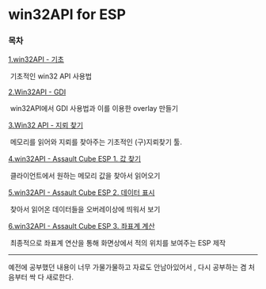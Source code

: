 # win32API for ESP

### 목차

[1.win32API - 기초](tutorials/readme.md)

​	기초적인 win32 API 사용법 

[2.Win32API - GDI](gdi_tutorials/readme.md)

​	win32API에서 GDI 사용법과 이를 이용한 overlay 만들기 

[3.Win32 API - 지뢰 찾기 ](minesweeper/readme.md)

​	메모리를 읽어와 지뢰를 찾아주는 기초적인 (구)지뢰찾기 툴. 

[4.win32API - Assault Cube ESP 1. 값 찾기](ac_esp1/readme.md)

​	클라이언트에서 원하는 메모리 값을 찾아서 읽어오기 

[5.win32API - Assault Cube ESP 2. 데이터 표시](ac_esp2/readme.md)

​	찾아서 읽어온 데이터들을 오버레이상에 띄워서 보기

[6.win32API - Assault Cube ESP 3. 좌표계 계산](ac_esp3/readme.md)

​	최종적으로 좌표계 연산을 통해 화면상에서 적의 위치를 보여주는 ESP 제작

---

예전에 공부했던 내용이 너무 가물가물하고 자료도 안남아있어서 , 다시 공부하는 겸 처음부터 싹 다 새로한다. 

